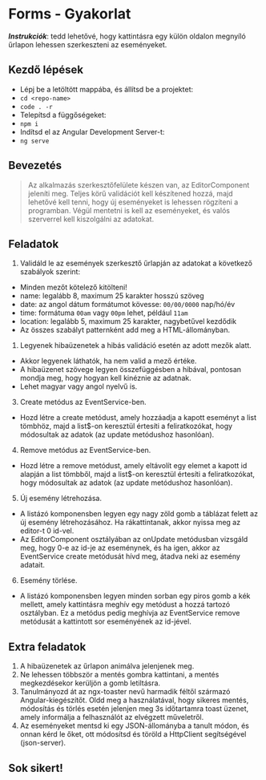 # Forms - Gyakorlat

**_Instrukciók_**: tedd lehetővé, hogy kattintásra egy külön oldalon megnyíló űrlapon lehessen szerkeszteni az eseményeket.

## Kezdő lépések
- Lépj be a letöltött mappába, és állítsd be a projektet:
- `cd <repo-name>`
- `code . -r`
- Telepítsd a függőségeket:
- `npm i`
- Indítsd el az Angular Development Server-t:
- `ng serve`

## Bevezetés
> Az alkalmazás szerkesztőfelülete készen van, az EditorComponent jeleníti meg. 
Teljes körű validációt kell készítened hozzá, majd lehetővé kell tenni, hogy 
új eseményeket is lehessen rögzíteni a programban. Végül mentetni is kell az 
eseményeket, és valós szerverrel kell kiszolgálni az adatokat.

## Feladatok

1. Validáld le az események szerkesztő űrlapján az adatokat a következő 
szabályok szerint:
- Minden mezőt kötelező kitölteni!
- name: legalább 8, maximum 25 karakter hosszú szöveg
- date: az angol dátum formátumot kövesse: `00/00/0000` nap/hó/év
- time: formátuma `00am` vagy `00pm` lehet, például `11am`
- location: legalább 5, maximum 25 karakter, nagybetűvel kezdődik
- Az összes szabályt patternként add meg a HTML-állományban.

1. Legyenek hibaüzenetek a hibás validáció esetén az adott mezők alatt. 
  - Akkor 
legyenek láthatók, ha nem valid a mező értéke. 
- A hibaüzenet szövege legyen 
összefüggésben a hibával, pontosan mondja meg, hogy hogyan kell kinéznie 
az adatnak. 
- Lehet magyar vagy angol nyelvű is.

3. Create metódus az EventService-ben.
- Hozd létre a create metódust, amely hozzáadja a kapott eseményt a list tömbhöz, 
majd a list$-on keresztül értesíti a feliratkozókat, hogy módosultak az adatok 
(az update metódushoz hasonlóan).

4. Remove metódus az EventService-ben.
- Hozd létre a remove metódust, amely eltávolít egy elemet a kapott id alapján 
a list tömbből, majd a list$-on keresztül értesíti a feliratkozókat, hogy 
módosultak az adatok (az update metódushoz hasonlóan).

5. Új esemény létrehozása.
- A listázó komponensben legyen egy nagy zöld gomb a táblázat felett az új esemény 
létrehozásához. Ha rákattintanak, akkor nyissa meg az editor-t 0 id-vel.  
- Az EditorComponent osztályában az onUpdate metódusban vizsgáld meg, hogy 
0-e az id-je az eseménynek, és ha igen, akkor az EventService create metódusát 
hívd meg, átadva neki az esemény adatait.

6. Esemény törlése.
- A listázó komponensben legyen minden sorban egy piros gomb a kék mellett, amely 
kattintásra meghív egy metódust a hozzá tartozó osztályban. 
Ez a metódus pedig meghívja az EventService remove metódusát a kattintott sor 
eseményének az id-jével.

## Extra feladatok
1. A hibaüzenetek az űrlapon animálva jelenjenek meg.
1. Ne lehessen többször a mentés gombra kattintani, a mentés megkezdésekor 
kerüljön a gomb letiltásra.
1. Tanulmányozd át az ngx-toaster nevű harmadik féltől származó Angular-kiegészítőt. Oldd meg a használatával, hogy sikeres mentés, módosítás és 
törlés esetén jelenjen meg 3s időtartamra toast üzenet, amely informálja 
a felhasználót az elvégzett műveletről.
1.  Az eseményeket mentsd ki egy JSON-állományba a tanult módon, és onnan kérd 
le őket, ott módosítsd és töröld a HttpClient segítségével (json-server).

## Sok sikert!
